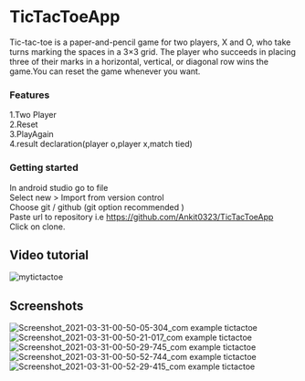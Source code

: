 # TicTacToeApp
Tic-tac-toe is a paper-and-pencil game for two players, X and O, who take turns marking the spaces in a 3×3 grid. The player who succeeds in placing three of their marks in a horizontal, vertical, or diagonal row wins the game.You can reset the game whenever you want.

### Features
 1.Two Player\
 2.Reset\
 3.PlayAgain\
 4.result declaration(player o,player x,match tied)
### Getting started
In android studio go to file\
Select new > Import from version control\
Choose git / github (git option recommended )\
Paste url to repository i.e https://github.com/Ankit0323/TicTacToeApp  
Click on clone.
## Video tutorial
![mytictactoe](https://user-images.githubusercontent.com/81551733/113170832-8f178400-9264-11eb-8168-6656f614cae0.gif)
## Screenshots
![Screenshot_2021-03-31-00-50-05-304_com example tictactoe](https://user-images.githubusercontent.com/81551733/113180820-cee36900-926e-11eb-8e4c-0db1e43c6944.jpg) &nbsp; &nbsp; &nbsp; 
![Screenshot_2021-03-31-00-50-21-017_com example tictactoe](https://user-images.githubusercontent.com/81551733/113181210-2550a780-926f-11eb-8e03-255c9d9f692b.jpg) &nbsp;  &nbsp; &nbsp;
![Screenshot_2021-03-31-00-50-29-745_com example tictactoe](https://user-images.githubusercontent.com/81551733/113181213-271a6b00-926f-11eb-9d19-23b990f52c02.jpg) &nbsp;  &nbsp; &nbsp;\
![Screenshot_2021-03-31-00-50-52-744_com example tictactoe](https://user-images.githubusercontent.com/81551733/113181216-284b9800-926f-11eb-9caa-3716406b6090.jpg) &nbsp;  &nbsp; &nbsp;
![Screenshot_2021-03-31-00-52-29-415_com example tictactoe](https://user-images.githubusercontent.com/81551733/113181223-297cc500-926f-11eb-8a6d-d2ec662fbe3e.jpg)


